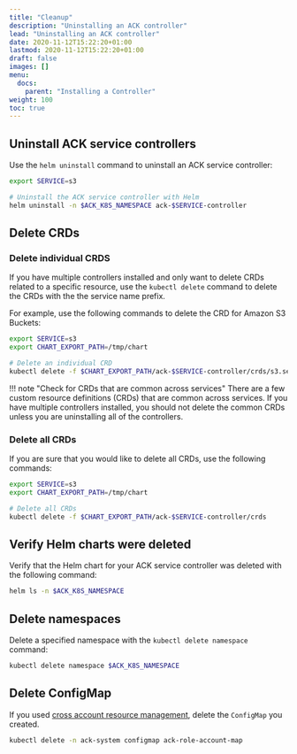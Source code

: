 ```yaml
---
title: "Cleanup"
description: "Uninstalling an ACK controller"
lead: "Uninstalling an ACK controller"
date: 2020-11-12T15:22:20+01:00
lastmod: 2020-11-12T15:22:20+01:00
draft: false
images: []
menu: 
  docs:
    parent: "Installing a Controller"
weight: 100
toc: true
---
```


## Uninstall ACK service controllers 

Use the `helm uninstall` command to uninstall an ACK service controller:
```bash
export SERVICE=s3

# Uninstall the ACK service controller with Helm
helm uninstall -n $ACK_K8S_NAMESPACE ack-$SERVICE-controller
```

## Delete CRDs

### Delete individual CRDS

If you have multiple controllers installed and only want to delete CRDs related to a specific resource, use the `kubectl delete` command to delete the CRDs with the the service name prefix. 

For example, use the following commands to delete the CRD for Amazon S3 Buckets:
```bash
export SERVICE=s3
export CHART_EXPORT_PATH=/tmp/chart

# Delete an individual CRD
kubectl delete -f $CHART_EXPORT_PATH/ack-$SERVICE-controller/crds/s3.services.k8s.aws_buckets.yaml
```

!!! note "Check for CRDs that are common across services"
    There are a few custom resource definitions (CRDs) that are common across services. If you have multiple controllers installed, you should not delete the common CRDs unless you are uninstalling all of the controllers.

### Delete all CRDs

If you are sure that you would like to delete all CRDs, use the following commands:
```bash
export SERVICE=s3
export CHART_EXPORT_PATH=/tmp/chart

# Delete all CRDs
kubectl delete -f $CHART_EXPORT_PATH/ack-$SERVICE-controller/crds
```

## Verify Helm charts were deleted

Verify that the Helm chart for your ACK service controller was deleted with the following command:
```bash
helm ls -n $ACK_K8S_NAMESPACE
```

## Delete namespaces

Delete a specified namespace with the `kubectl delete namespace` command:
```bash
kubectl delete namespace $ACK_K8S_NAMESPACE
```

## Delete ConfigMap

If you used [cross account resource management][carm-docs], delete the `ConfigMap` you created. 
```bash
kubectl delete -n ack-system configmap ack-role-account-map
```

[carm-docs]: https://aws-controllers-k8s.github.io/community/user-docs/cross-account-resource-management/

